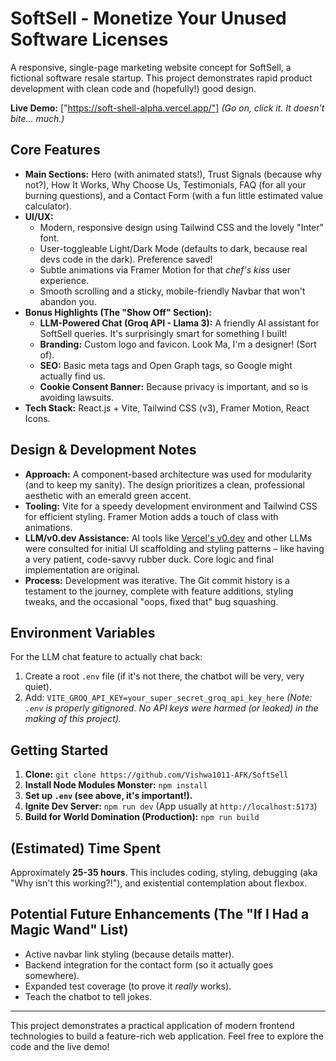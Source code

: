 # SoftSell - Monetize Your Unused Software Licenses

A responsive, single-page marketing website concept for SoftSell, a fictional software resale startup. This project demonstrates rapid product development with clean code and (hopefully!) good design.

**Live Demo:** ["https://soft-shell-alpha.vercel.app/"] *(Go on, click it. It doesn't bite... much.)*

## Core Features

*   **Main Sections:** Hero (with animated stats!), Trust Signals (because why not?), How It Works, Why Choose Us, Testimonials, FAQ (for all your burning questions), and a Contact Form (with a fun little estimated value calculator).
*   **UI/UX:**
    *   Modern, responsive design using Tailwind CSS and the lovely "Inter" font.
    *   User-toggleable Light/Dark Mode (defaults to dark, because real devs code in the dark). Preference saved!
    *   Subtle animations via Framer Motion for that *chef's kiss* user experience.
    *   Smooth scrolling and a sticky, mobile-friendly Navbar that won't abandon you.
*   **Bonus Highlights (The "Show Off" Section):**
    *   **LLM-Powered Chat (Groq API - Llama 3):** A friendly AI assistant for SoftSell queries. It's surprisingly smart for something I built!
    *   **Branding:** Custom logo and favicon. Look Ma, I'm a designer! (Sort of).
    *   **SEO:** Basic meta tags and Open Graph tags, so Google might actually find us.
    *   **Cookie Consent Banner:** Because privacy is important, and so is avoiding lawsuits.
*   **Tech Stack:** React.js + Vite, Tailwind CSS (v3), Framer Motion, React Icons.

## Design & Development Notes

*   **Approach:** A component-based architecture was used for modularity (and to keep my sanity). The design prioritizes a clean, professional aesthetic with an emerald green accent.
*   **Tooling:** Vite for a speedy development environment and Tailwind CSS for efficient styling. Framer Motion adds a touch of class with animations.
*   **LLM/v0.dev Assistance:** AI tools like [Vercel's v0.dev](https://v0.dev) and other LLMs were consulted for initial UI scaffolding and styling patterns – like having a very patient, code-savvy rubber duck. Core logic and final implementation are original.
*   **Process:** Development was iterative. The Git commit history is a testament to the journey, complete with feature additions, styling tweaks, and the occasional "oops, fixed that" bug squashing.

## Environment Variables

For the LLM chat feature to actually chat back:
1.  Create a root `.env` file (if it's not there, the chatbot will be very, very quiet).
2.  Add: `VITE_GROQ_API_KEY=your_super_secret_groq_api_key_here`
    *(Note: `.env` is properly gitignored. No API keys were harmed (or leaked) in the making of this project).*

## Getting Started

1.  **Clone:** `git clone https://github.com/Vishwa1011-AFK/SoftSell`
2.  **Install Node Modules Monster:** `npm install`
3.  **Set up `.env` (see above, it's important!).**
4.  **Ignite Dev Server:** `npm run dev` (App usually at `http://localhost:5173`)
5.  **Build for World Domination (Production):** `npm run build`

## (Estimated) Time Spent

Approximately **25-35 hours**. This includes coding, styling, debugging (aka "Why isn't this working?!"), and existential contemplation about flexbox.

## Potential Future Enhancements (The "If I Had a Magic Wand" List)

*   Active navbar link styling (because details matter).
*   Backend integration for the contact form (so it actually goes somewhere).
*   Expanded test coverage (to prove it *really* works).
*   Teach the chatbot to tell jokes.

---
This project demonstrates a practical application of modern frontend technologies to build a feature-rich web application. Feel free to explore the code and the live demo!
